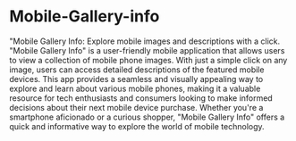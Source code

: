 # Mobile-Gallery-info
"Mobile Gallery Info: Explore mobile images and descriptions with a click.
"Mobile Gallery Info" is a user-friendly mobile application that allows users to view a collection of mobile phone images. With just a simple click on any image, users can access detailed descriptions of the featured mobile devices. This app provides a seamless and visually appealing way to explore and learn about various mobile phones, making it a valuable resource for tech enthusiasts and consumers looking to make informed decisions about their next mobile device purchase. Whether you're a smartphone aficionado or a curious shopper, "Mobile Gallery Info" offers a quick and informative way to explore the world of mobile technology.
